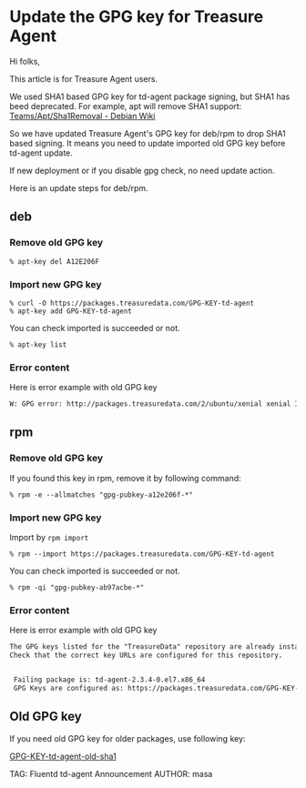 # Update the GPG key for Treasure Agent

Hi folks,

This article is for Treasure Agent users.

We used SHA1 based GPG key for td-agent package signing, but SHA1 has beed deprecated.
For example, apt will remove SHA1 support: [Teams/Apt/Sha1Removal - Debian Wiki](https://wiki.debian.org/Teams/Apt/Sha1Removal)

So we have updated Treasure Agent's GPG key for deb/rpm to drop SHA1 based signing.
It means you need to update imported old GPG key before td-agent update.

If new deployment or if you disable gpg check, no need update action.

Here is an update steps for deb/rpm.

## deb

### Remove old GPG key

```
% apt-key del A12E206F
```

### Import new GPG key

```
% curl -O https://packages.treasuredata.com/GPG-KEY-td-agent
% apt-key add GPG-KEY-td-agent
```

You can check imported is succeeded or not.

```
% apt-key list
```

### Error content

Here is error example with old GPG key

```txt
W: GPG error: http://packages.treasuredata.com/2/ubuntu/xenial xenial InRelease: The following signatures couldn't be verified because the public key is not available: NO_PUBKEY 901F9177AB97ACBE
```

## rpm

### Remove old GPG key

If you found this key in rpm, remove it by following command:

```
% rpm -e --allmatches "gpg-pubkey-a12e206f-*"
```

### Import new GPG key

Import by `rpm import`

```
% rpm --import https://packages.treasuredata.com/GPG-KEY-td-agent
```

You can check imported is succeeded or not.

```
% rpm -qi "gpg-pubkey-ab97acbe-*"
```

### Error content

Here is error example with old GPG key

```txt
The GPG keys listed for the "TreasureData" repository are already installed but they are not correct for this package.
Check that the correct key URLs are configured for this repository.


 Failing package is: td-agent-2.3.4-0.el7.x86_64
 GPG Keys are configured as: https://packages.treasuredata.com/GPG-KEY-td-agent
```

## Old GPG key

If you need old GPG key for older packages, use following key:

[GPG-KEY-td-agent-old-sha1](https://packages.treasuredata.com/GPG-KEY-td-agent-old-sha1)


TAG: Fluentd td-agent Announcement
AUTHOR: masa
